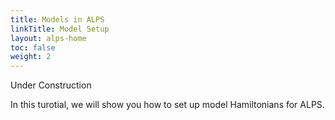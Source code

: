```yaml
---
title: Models in ALPS
linkTitle: Model Setup
layout: alps-home
toc: false
weight: 2
---
```


Under Construction

In this turotial, we will show you how to set up model Hamiltonians for ALPS.

<!--more-->
